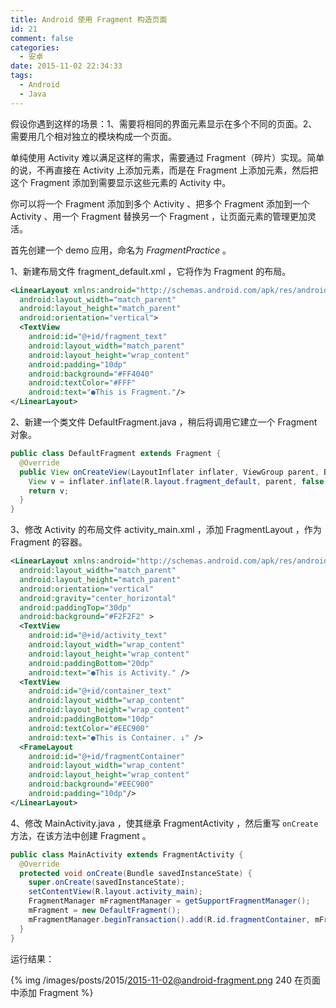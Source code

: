 ```yaml
---
title: Android 使用 Fragment 构造页面
id: 21
comment: false
categories:
  - 安卓
date: 2015-11-02 22:34:33
tags:
  - Android
  - Java
---
```


假设你遇到这样的场景：1、需要将相同的界面元素显示在多个不同的页面。2、需要用几个相对独立的模块构成一个页面。

单纯使用 Activity 难以满足这样的需求，需要通过 Fragment（碎片）实现。<!--more-->简单的说，不再直接在 Activity 上添加元素，而是在 Fragment 上添加元素，然后把这个 Fragment 添加到需要显示这些元素的 Activity 中。

你可以将一个 Fragment 添加到多个 Activity 、把多个 Fragment 添加到一个 Activity 、用一个 Fragment 替换另一个 Fragment ，让页面元素的管理更加灵活。

首先创建一个 demo 应用，命名为 _FragmentPractice_ 。

1、新建布局文件 fragment_default.xml ，它将作为 Fragment 的布局。

``` xml
<LinearLayout xmlns:android="http://schemas.android.com/apk/res/android"
  android:layout_width="match_parent"
  android:layout_height="match_parent"
  android:orientation="vertical">
  <TextView
    android:id="@+id/fragment_text"
    android:layout_width="match_parent"
    android:layout_height="wrap_content"
    android:padding="10dp"
    android:background="#FF4040"
    android:textColor="#FFF"
    android:text="●This is Fragment."/>
</LinearLayout>
```

2、新建一个类文件 DefaultFragment.java ，稍后将调用它建立一个 Fragment 对象。

``` java
public class DefaultFragment extends Fragment {
  @Override
  public View onCreateView(LayoutInflater inflater, ViewGroup parent, Bundle savedInstanceState){
    View v = inflater.inflate(R.layout.fragment_default, parent, false);
    return v;
  }
}
```

3、修改 Activity 的布局文件 activity_main.xml ，添加 FragmentLayout ，作为 Fragment 的容器。

``` xml
<LinearLayout xmlns:android="http://schemas.android.com/apk/res/android"
  android:layout_width="match_parent"
  android:layout_height="match_parent"
  android:orientation="vertical" 
  android:gravity="center_horizontal"
  android:paddingTop="30dp"
  android:background="#F2F2F2" >
  <TextView
    android:id="@+id/activity_text"
    android:layout_width="wrap_content"
    android:layout_height="wrap_content"
    android:paddingBottom="20dp"
    android:text="●This is Activity." />
  <TextView
    android:id="@+id/container_text"
    android:layout_width="wrap_content"
    android:layout_height="wrap_content"
    android:paddingBottom="10dp"
    android:textColor="#EEC900"
    android:text="●This is Container. ↓" />
  <FrameLayout
    android:id="@+id/fragmentContainer"
    android:layout_width="wrap_content"
    android:layout_height="wrap_content"
    android:background="#EEC900"
    android:padding="10dp"/>
</LinearLayout>
```

4、修改 MainActivity.java ，使其继承 FragmentActivity ，然后重写 `onCreate` 方法，在该方法中创建 Fragment 。

``` java
public class MainActivity extends FragmentActivity {
  @Override
  protected void onCreate(Bundle savedInstanceState) {
    super.onCreate(savedInstanceState);
    setContentView(R.layout.activity_main);
    FragmentManager mFragmentManager = getSupportFragmentManager();
    mFragment = new DefaultFragment();
    mFragmentManager.beginTransaction().add(R.id.fragmentContainer, mFragment).commit();
  }
}
```

运行结果：

{% img /images/posts/2015/2015-11-02@android-fragment.png 240  在页面中添加 Fragment %}